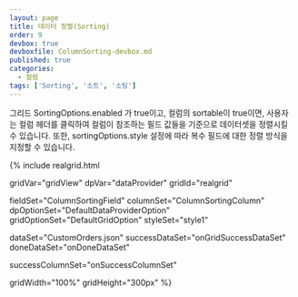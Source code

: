 ```yaml
---
layout: page
title: 데이터 정렬(Sorting)
order: 9
devbox: true
devboxfile: ColumnSorting-devbox.md
published: true
categories:
  - 컬럼
tags: ['Sorting', '소트', '소팅']
---
```


그리드 SortingOptions.enabled 가 true이고, 컬럼의 sortable이 true이면, 사용자는 컬럼 헤더를 클릭하여 컬럼이 참조하는 필드 값들을 기준으로 데이터셋을 정렬시킬 수 있습니다. 또한, sortingOptions.style 설정에 따라 복수 필드에 대한 정렬 방식을 지정할 수 있습니다.

<script>
  var onGridSuccessDataSet = function(data, textStatus, jqXHR) {
    gridView.setPanel({visible: false});

    var months = ['01.jan', '02.feb', '03.mar', '04.apr', '05.may', '06.jun', '07.jul', '08.aug', '09.sep', '10.oct', '11.nov', '12.dec'];
    var days = ['0-sun', '1-mon', '2-tue', '3-wed', '4-thu', '5-fri', '6-sat'];
    var rows = [];
    for (var i = 0; i < 1000; i++) {
        var row = [];
        row.push(Math.round(2000 + Math.random() * 13));
        row.push(months[Math.floor(Math.random() * 12)]);
        row.push(months[Math.floor(Math.random() * 7)]);
        row.push(Math.round(Math.random() * 24));
        rows.push(row);
    };

    dataProvider.setRows(rows);
  }
  var onDoneDataSet = function() {
    
  }

  var onSuccessColumnSet = function(data, textStatus, jqXHR) {
    createColumnList(gridView);
  }  

</script>

{% include realgrid.html

  gridVar="gridView"
  dpVar="dataProvider"
  gridId="realgrid"

  fieldSet="ColumnSortingField"
  columnSet="ColumnSortingColumn"
  dpOptionSet="DefaultDataProviderOption"
  gridOptionSet="DefaultGridOption"
  styleSet="style1"

  dataSet="CustomOrders.json"
  successDataSet="onGridSuccessDataSet"
  doneDataSet="onDoneDataSet"

  successColumnSet="onSuccessColumnSet"  

  gridWidth="100%"
  gridHeight="300px" 
%}
